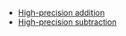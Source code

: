 - [High-precision addition](https://github.com/lo0b0o/dsa/tree/main/lg1601)
- [High-precision subtraction](https://github.com/lo0b0o/dsa/tree/main/lg2142)
